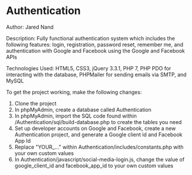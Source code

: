 # Authentication

Author: Jared Nand

Description: Fully functional authentication system which includes the following features: login, registration, password reset, remember me, and authentication with Google and Facebook using the Google and Facebook APIs
    
Technologies Used: HTML5, CSS3, jQuery 3.3.1, PHP 7, PHP PDO for interacting with the database, PHPMailer for sending emails via SMTP, and MySQL
    
To get the project working, make the following changes:
  1. Clone the project
  2. In phpMyAdmin, create a database called Authentication
  3. In phpMyAdmin, import the SQL code found within /Authentication/sql/build-database.php to create the tables you need
  4. Set up developer accounts on Google and Facebook, create a new Authentication project, and generate a Google client id and Facebook App Id
  5. Replace "YOUR_..." within Authentication/includes/constants.php with your own custom values
  6. In Authentication/javascript/social-media-login.js, change the value of google_client_id and facebook_app_id to your own custom values

